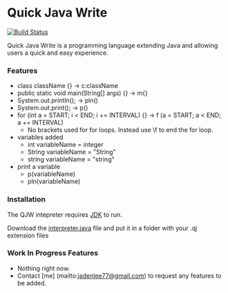 # Quick Java Write

[![Build Status](https://travis-ci.org/joemccann/dillinger.svg?branch=master)](https://github.com/Jaden-Lee/QJW)

Quick Java Write is a programming language extending Java and allowing users a quick and easy experience.

### Features

  - class className {} → c:className
  - public static void main(String[] args) {} → m{}
  - System.out.println(); → pln()
  - System.out.print(); → p()
  - for (int a = START; i < END; i += INTERVAL) {} → f (a = START; a < END; a += INTERVAL)
    - No brackets used for for loops. Instead use \f to end the for loop.
  - variables added
    - int variableName = integer
    - String variableName = "String"
    - string variableName = "string"
  - print a variable
    - p(variableName)
    - pln(variableName)
### Installation

The QJW intepreter requires [JDK](https://www.oracle.com/technetwork/java/javase/downloads/index.html) to run.

Download the [interpreter.java](https://github.com/Jaden-Lee/QJW/blob/master/interpreter.java) file and put it in a folder with your .qj extension files

### Work In Progress Features
  - Nothing right now.
  - Contact [me] (mailto:jadenlee77@gmail.com) to request any features to be added.
